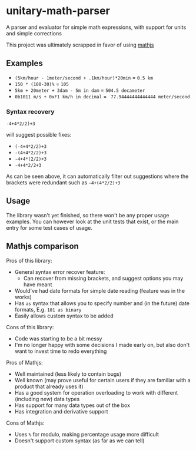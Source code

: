 # unitary-math-parser

A parser and evaluator for simple math expressions, with support for units and simple corrections

This project was ultimately scrapped in favor of using [mathjs](https://mathjs.org/)

## Examples

-   `(5km/hour - 1meter/second + .1km/hour)*20min` = `0.5 km`
-   `150 * (100-30)%` = `105`
-   `5km + 20meter + 3dam - 5m in dam` = `504.5 decameter`
-   `0b1011 m/s + 0xF1 km/h in decimal` = ` 77.94444444444444 meter/second`

### Syntax recovery

`-4+4*2/2)+3`

will suggest possible fixes:

-   `(-4+4*2/2)+3`
-   `-(4+4*2/2)+3`
-   `-4+4*(2/2)+3`
-   `-4+4*2/2+3`

As can be seen above, it can automatically filter out suggestions where the brackets were redundant such as `-4+(4*2/2)+3`

## Usage

The library wasn't yet finished, so there won't be any proper usage examples. You can however look at the unit tests that exist, or the main entry for some test cases of usage.

## Mathjs comparison

Pros of this library:

-   General syntax error recover feature:
    -   Can recover from missing brackets, and suggest options you may have meant
-   Would've had date formats for simple date reading (feature was in the works)
-   Has `as` syntax that allows you to specify number and (in the future) date formats, E.g. `101 as binary`
-   Easily allows custom syntax to be added

Cons of this library:

-   Code was starting to be a bit messy
-   I'm no longer happy with some decisions I made early on, but also don't want to invest time to redo everything

Pros of Mathjs:

-   Well maintained (less likely to contain bugs)
-   Well known (may prove useful for certain users if they are familiar with a product that already uses it)
-   Has a good system for operation overloading to work with different (including new) data types
-   Has support for many data types out of the box
-   Has integration and derivative support

Cons of Mathjs:

-   Uses `%` for modulo, making percentage usage more difficult
-   Doesn't support custom syntax (as far as we can tell)
